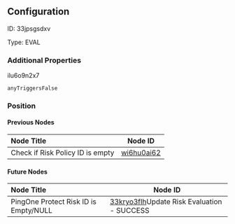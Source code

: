 # 
## Configuration
ID:  33jpsgsdxv

Type: EVAL 







### Additional Properties
ilu6o9n2x7
```string 
anyTriggersFalse
```





### Position

#### Previous Nodes
| Node Title | Node ID |
| :------------- | ------------ |
| Check if Risk Policy ID is empty | [wi6hu0ai62](./wi6hu0ai62.md) | 
 
 #### Future Nodes
| Node Title | Node ID |
| :------------- | ------------ |
| PingOne Protect Risk ID is Empty/NULL |[33kryo3flh](./33kryo3flh.md)Update Risk Evaluation - SUCCESS |[ilu6o9n2x7](./ilu6o9n2x7.md) | 